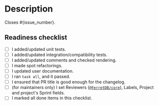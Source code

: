# Description

Closes #{issue_number}.

<!--
    Write a short description to explain changes that are not mentioned in the initial issue.
    What were the reasons for those changes?
    Which decisions did you make and why?
    What else should reviewers know about your changes?
-->

## Readiness checklist

<!--
    If you want your changes to be merged quickly,
    please follow CONTRIBUTING.md.
-->

- [ ] I added/updated unit tests.
- [ ] I added/updated integration/compatibility tests.
- [ ] I added/updated comments and checked rendering.
- [ ] I made spot refactorings.
- [ ] I updated user documentation.
- [ ] I ran `task all`, and it passed.
- [ ] I ensured that PR title is good enough for the changelog.
- [ ] (for maintainers only) I set Reviewers ([`@FerretDB/core`](https://github.com/orgs/FerretDB/teams/core)), Labels, Project and project's Sprint fields.
- [ ] I marked all done items in this checklist.
